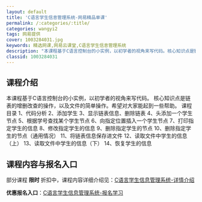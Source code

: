 ```yaml
---
layout: default
title: 'C语言学生信息管理系统-网易精品单课'
permalink: /:categories/:title/
categories: wangyi2
tags: 网易提供
cover: 1003284031.jpg
keywords: 精选网课,网易云课堂,C语言学生信息管理系统
description: "本课程基于C语言控制台的小实例，以初学者的视角来写代码。核心知识点是链表的增删改查的操作，以及文件的简单操作。希望对大家能起到一些帮助。课程目录1、代码分析2、添加学生3、显示链表信息、删除"
classid: 1003284031
---
```


## 课程介绍

本课程基于C语言控制台的小实例，以初学者的视角来写代码。
核心知识点是链表的增删改查的操作，以及文件的简单操作。希望对大家能起到一些帮助。
课程目录
1、代码分析
2、添加学生
3、显示链表信息、删除链表
4、头添加一个学生节点
5、根据学号查找某个学生节点
6、向指定位置插入一个学生节点
7、打印指定学生的信息
8、修改指定学生的信息
9、删除指定学生的节点
10、删除指定学生的节点（通用情况）
11、将链表信息保存进文件
12、读取文件中学生的信息（上）
13、读取文件中学生的信息（下）
14、恢复学生的信息

## 课程内容与报名入口

部分课程 **限时** 折扣中，课程内容详细介绍见：[C语言学生信息管理系统-详情介绍](https://study.163.com/course/introduction/1003284031.htm?share=1&shareId=1025206652&utm_campaign=share&utm_medium=iphoneShare&utm_source=&utm_u=1025206652)

**优惠报名入口**：[C语言学生信息管理系统-报名学习](https://study.163.com/course/introduction/1003284031.htm?share=1&shareId=1025206652&utm_campaign=share&utm_medium=iphoneShare&utm_source=&utm_u=1025206652)

